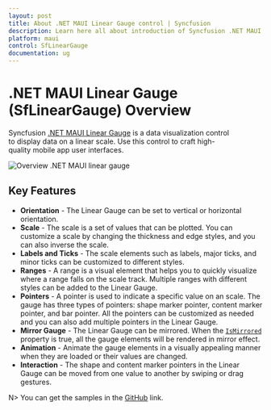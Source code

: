 ```yaml
---
layout: post
title: About .NET MAUI Linear Gauge control | Syncfusion
description: Learn here all about introduction of Syncfusion .NET MAUI Linear Gauge (SfLinearGauge) control, its features, and more.
platform: maui
control: SfLinearGauge
documentation: ug
---
```


# .NET MAUI Linear Gauge (SfLinearGauge) Overview

Syncfusion [.NET MAUI Linear Gauge](https://www.syncfusion.com/maui-controls/maui-linear-gauge) is a data visualization control to display data on a linear scale. Use this control to craft high-quality mobile app user interfaces.

![Overview .NET MAUI linear gauge](images/getting-started/maui-linear-gauge.PNG)

## Key Features

* **Orientation** - The Linear Gauge can be set to vertical or horizontal orientation.
* **Scale** - The scale is a set of values that can be plotted. You can customize a scale by changing the thickness and edge styles, and you can also inverse the scale.
* **Labels and Ticks** - The scale elements such as labels, major ticks, and minor ticks can be customized to different styles.
* **Ranges** - A range is a visual element that helps you to quickly visualize where a range falls on the scale track. Multiple ranges with different styles can be added to the Linear Gauge.
* **Pointers** - A pointer is used to indicate a specific value on an scale. The gauge has three types of pointers: shape marker pointer, content marker pointer, and bar pointer. All the pointers can be customized as needed and you can also add multiple pointers in the Linear Gauge.
* **Mirror Gauge** - The Linear Gauge can be mirrored. When the [`IsMirrored`](https://help.syncfusion.com/cr/maui/Syncfusion.Maui.Gauges.SfLinearGauge.html#Syncfusion_Maui_Gauges_SfLinearGauge_IsMirrored) property is true, all the gauge elements will be rendered in mirror effect. 
* **Animation** - Animate the gauge elements in a visually appealing manner when they are loaded or their values are changed.
* **Interaction** - The shape and content marker pointers in the Linear Gauge can be moved from one value to another by swiping or drag gestures.


N> You can get the samples in the [GitHub](https://github.com/syncfusion/maui-demos) link.